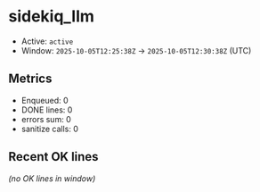# sidekiq_llm

- Active: `active`
- Window: `2025-10-05T12:25:38Z` → `2025-10-05T12:30:38Z` (UTC)

## Metrics
- Enqueued: 0
- DONE lines: 0
- errors sum: 0
- sanitize calls: 0

## Recent OK lines
_(no OK lines in window)_
